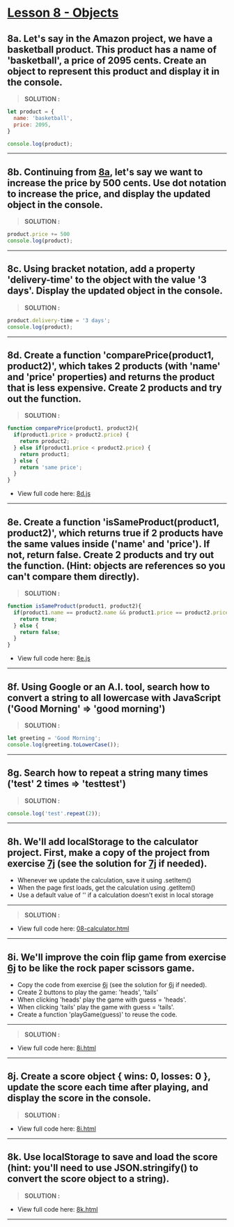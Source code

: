 # [Lesson 8 - Objects](https://youtu.be/EerdGm-ehJQ?t=19527)

## 8a. Let's say in the Amazon project, we have a basketball product. This product has a name of 'basketball', a price of 2095 cents. Create an object to represent this product and display it in the console.

> **SOLUTION :**

```js
let product = {
  name: 'basketball',
  price: 2095,
}

console.log(product);
```

---

## 8b. Continuing from [8a](#8a-lets-say-in-the-amazon-project-we-have-a-basketball-product-this-product-has-a-name-of-basketball-a-price-of-2095-cents-create-an-object-to-represent-this-product-and-display-it-in-the-console), let's say we want to increase the price by 500 cents. Use dot notation to increase the price, and display the updated object in the console.

> **SOLUTION :**

```js
product.price += 500
console.log(product);
```

---

## 8c. Using bracket notation, add a property 'delivery-time' to the object with the value '3 days'. Display the updated object in the console.

> **SOLUTION :**

```js
product.delivery-time = '3 days';
console.log(product);
```

---

## 8d. Create a function 'comparePrice(product1, product2)', which takes 2 products (with 'name' and 'price' properties) and returns the product that is less expensive. Create 2 products and try out the function.

> **SOLUTION :**

```js
function comparePrice(product1, product2){
  if(product1.price > product2.price) {
    return product2;
  } else if(product1.price < product2.price) {
    return product1;
  } else {
    return 'same price';
  }
}
```

+ View full code here: [8d.js](8d.js)

---

## 8e. Create a function 'isSameProduct(product1, product2)', which returns true if 2 products have the same values inside ('name' and 'price'). If not, return false. Create 2 products and try out the function. (Hint: objects are references so you can't compare them directly).

> **SOLUTION :**

```js
function isSameProduct(product1, product2){
  if(product1.name == product2.name && product1.price == product2.price) {
    return true;
  } else {
    return false;
  }
}
```

+ View full code here: [8e.js](8e.js)

---

## 8f. Using Google or an A.I. tool, search how to convert a string to all lowercase with JavaScript ('Good Morning' => 'good morning')

> **SOLUTION :**

```js
let greeting = 'Good Morning';
console.log(greeting.toLowerCase());
```

---

## 8g. Search how to repeat a string many times ('test' 2 times => 'testtest')

> **SOLUTION :**

```js
console.log('test'.repeat(2));
```

---

## 8h. We'll add localStorage to the calculator project. First, make a copy of the project from exercise [7j](../07-functions/README.md#7j-create-a-copy-of-the-calculator-project-from-exercise-5r-if-you-didnt-do-5r-copy-the-code-for-5r-from-the-solutions) (see the solution for [7j](../07-functions/README.md#7j-create-a-copy-of-the-calculator-project-from-exercise-5r-if-you-didnt-do-5r-copy-the-code-for-5r-from-the-solutions) if needed).

+ Whenever we update the calculation, save it using .setItem()
+ When the page first loads, get the calculation using .getItem()
+ Use a default value of '' if a calculation doesn't exist in local storage

---

> **SOLUTION :**

+ View full code here: [08-calculator.html](08-calculator.html)

---

## 8i. We'll improve the coin flip game from exercise [6j](../06-booleans-and-if-statements/README.md#6j-challenge-instead-of-using-if-statements-in-the-previous-exercises-try-switching-them-into-ternary-operators-condition-a--b) to be like the rock paper scissors game.

+ Copy the code from exercise [6j](../06-booleans-and-if-statements/README.md#6j-challenge-instead-of-using-if-statements-in-the-previous-exercises-try-switching-them-into-ternary-operators-condition-a--b) (see the solution for [6j](../06-booleans-and-if-statements/README.md#6j-challenge-instead-of-using-if-statements-in-the-previous-exercises-try-switching-them-into-ternary-operators-condition-a--b) if needed).
+ Create 2 buttons to play the game: 'heads', 'tails'
+ When clicking 'heads' play the game with guess = 'heads'.
+ When clicking 'tails' play the game with guess = 'tails'.
+ Create a function 'playGame(guess)' to reuse the code.

---

> **SOLUTION :**

+ View full code here: [8i.html](8i.html)

---

## 8j. Create a score object { wins: 0, losses: 0 }, update the score each time after playing, and display the score in the console.

> **SOLUTION :**

+ View full code here: [8i.html](8i.html)

---

## 8k. Use localStorage to save and load the score (hint: you'll need to use JSON.stringify() to convert the score object to a string).

> **SOLUTION :**

+ View full code here: [8k.html](8k.html)

---